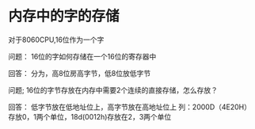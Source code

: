 # 内存中的字的存储
对于8060CPU,16位作为一个字

问题：
    16位的字如何存储在一个16位的寄存器中

回答：
     分为，高8位房高字节，低8位放低字节

问题;
    16位的字节存放在内存中需要2个连续的直接存储，怎么存放？

回答：
    低字节放在低地址位上，高字节放在高地址位上
    列：2000D（4E20H）存放0，1两个单位，18d(0012h)存放在2，3两个单位